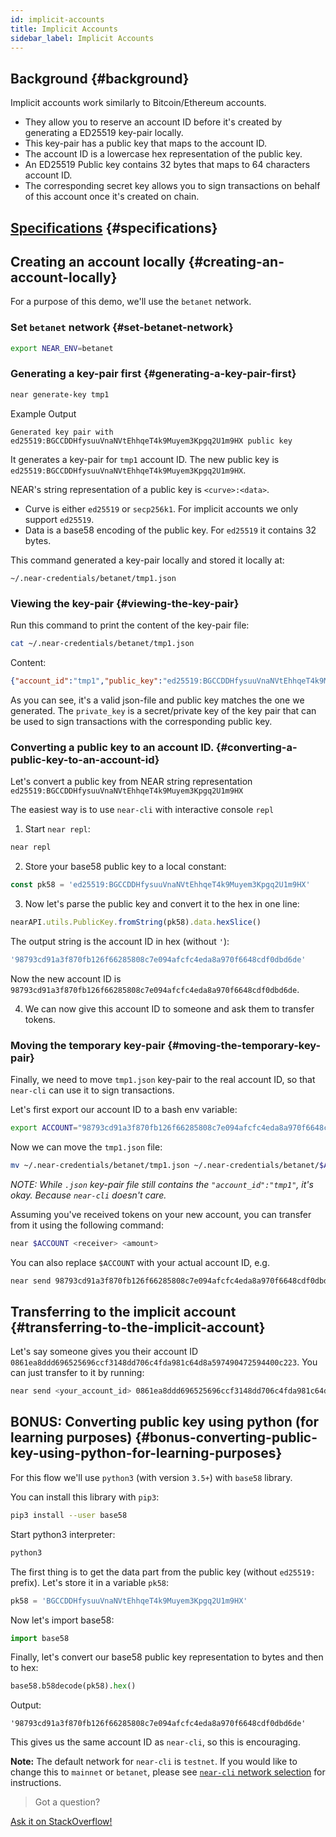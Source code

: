 ```yaml
---
id: implicit-accounts
title: Implicit Accounts
sidebar_label: Implicit Accounts
---
```


## Background {#background}

Implicit accounts work similarly to Bitcoin/Ethereum accounts.
 - They allow you to reserve an account ID before it's created by generating a ED25519 key-pair locally.
 - This key-pair has a public key that maps to the account ID.
 - The account ID is a lowercase hex representation of the public key.
 - An ED25519 Public key contains 32 bytes that maps to 64 characters account ID.
 - The corresponding secret key allows you to sign transactions on behalf of this account once it's created on chain.

## [Specifications](https://nomicon.io/DataStructures/Account.html#implicit-account-ids) {#specifications}

## Creating an account locally {#creating-an-account-locally}

For a purpose of this demo, we'll use the `betanet` network. 

### Set `betanet` network {#set-betanet-network}

```bash
export NEAR_ENV=betanet
```

### Generating a key-pair first {#generating-a-key-pair-first}

```bash
near generate-key tmp1
```

Example Output
```
Generated key pair with ed25519:BGCCDDHfysuuVnaNVtEhhqeT4k9Muyem3Kpgq2U1m9HX public key
```

It generates a key-pair for `tmp1` account ID. The new public key is `ed25519:BGCCDDHfysuuVnaNVtEhhqeT4k9Muyem3Kpgq2U1m9HX`.

NEAR's string representation of a public key is `<curve>:<data>`.
- Curve is either `ed25519` or `secp256k1`. For implicit accounts we only support `ed25519`.
- Data is a base58 encoding of the public key. For `ed25519` it contains 32 bytes.

This command generated a key-pair locally and stored it locally at:
```
~/.near-credentials/betanet/tmp1.json
```

### Viewing the key-pair {#viewing-the-key-pair}

Run this command to print the content of the key-pair file:
```bash
cat ~/.near-credentials/betanet/tmp1.json
```

Content:
```json
{"account_id":"tmp1","public_key":"ed25519:BGCCDDHfysuuVnaNVtEhhqeT4k9Muyem3Kpgq2U1m9HX","private_key":"ed25519:4qAABW9HfVW4UNQjuQAaAWpB21jqoP58kGqDia18FZDRat6Lg6TLWdAD9FyvAd3PPQLYF4hhx2mZAotJudVjoqfs"}
```

As you can see, it's a valid json-file and public key matches the one we generated.
The `private_key` is a secret/private key of the key pair that can be used to sign transactions with the corresponding public key.

### Converting a public key to an account ID. {#converting-a-public-key-to-an-account-id}

Let's convert a public key from NEAR string representation `ed25519:BGCCDDHfysuuVnaNVtEhhqeT4k9Muyem3Kpgq2U1m9HX`

The easiest way is to use `near-cli` with interactive console `repl`

1) Start `near repl`:
```bash
near repl
```

2) Store your base58 public key to a local constant:
```javascript
const pk58 = 'ed25519:BGCCDDHfysuuVnaNVtEhhqeT4k9Muyem3Kpgq2U1m9HX'
```

3) Now let's parse the public key and convert it to the hex in one line:
```javascript
nearAPI.utils.PublicKey.fromString(pk58).data.hexSlice()
```

The output string is the account ID in hex (without `'`):
```javascript
'98793cd91a3f870fb126f66285808c7e094afcfc4eda8a970f6648cdf0dbd6de'
```

Now the new account ID is `98793cd91a3f870fb126f66285808c7e094afcfc4eda8a970f6648cdf0dbd6de`.

4) We can now give this account ID to someone and ask them to transfer tokens.

### Moving the temporary key-pair {#moving-the-temporary-key-pair}

Finally, we need to move `tmp1.json` key-pair to the real account ID, so that `near-cli` can use it to sign transactions.

Let's first export our account ID to a bash env variable:
```bash
export ACCOUNT="98793cd91a3f870fb126f66285808c7e094afcfc4eda8a970f6648cdf0dbd6de"
```

Now we can move the `tmp1.json` file:
```bash
mv ~/.near-credentials/betanet/tmp1.json ~/.near-credentials/betanet/$ACCOUNT.json
```

*NOTE: While `.json` key-pair file still contains the `"account_id":"tmp1"`, it's okay. Because `near-cli` doesn't care.*

Assuming you've received tokens on your new account, you can transfer from it using the following command:
```bash
near $ACCOUNT <receiver> <amount>
```

You can also replace `$ACCOUNT` with your actual account ID, e.g.
```bash
near send 98793cd91a3f870fb126f66285808c7e094afcfc4eda8a970f6648cdf0dbd6de <receiver> <amount>
```

## Transferring to the implicit account {#transferring-to-the-implicit-account}

Let's say someone gives you their account ID `0861ea8ddd696525696ccf3148dd706c4fda981c64d8a597490472594400c223`. You can just transfer to it by running:
```bash
near send <your_account_id> 0861ea8ddd696525696ccf3148dd706c4fda981c64d8a597490472594400c223 <amount>
```

## BONUS: Converting public key using python (for learning purposes) {#bonus-converting-public-key-using-python-for-learning-purposes}

For this flow we'll use `python3` (with version `3.5+`) with `base58` library.

You can install this library with `pip3`:
```bash
pip3 install --user base58
```

Start python3 interpreter:
```bash
python3
```

The first thing is to get the data part from the public key (without `ed25519:` prefix). Let's store it in a variable `pk58`:
```python
pk58 = 'BGCCDDHfysuuVnaNVtEhhqeT4k9Muyem3Kpgq2U1m9HX'
```

Now let's import base58:
```python
import base58
```

Finally, let's convert our base58 public key representation to bytes and then to hex:
```python
base58.b58decode(pk58).hex()
```

Output:
```
'98793cd91a3f870fb126f66285808c7e094afcfc4eda8a970f6648cdf0dbd6de'
```

This gives us the same account ID as `near-cli`, so this is encouraging.

**Note:** The default network for `near-cli` is `testnet`. If you would like to change this to `mainnet` or `betanet`, please see [`near-cli` network selection](/tools/cli#network-selection) for instructions.

>Got a question?
<a href="https://stackoverflow.com/questions/tagged/nearprotocol">
  <h8>Ask it on StackOverflow!</h8></a>
